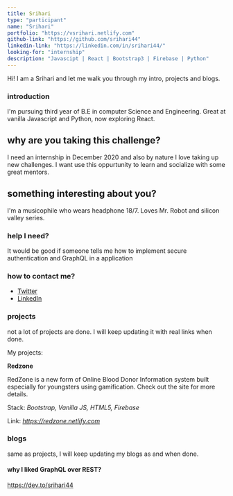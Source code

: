 ```yaml
---
title: Srihari
type: "participant"
name: "Srihari"
portfolio: "https://vsrihari.netlify.com"
github-link: "https://github.com/srihari44"
linkedin-link: "https://linkedin.com/in/srihari44/"
looking-for: "internship"
description: "Javascipt | React | Bootstrap3 | Firebase | Python"
---
```


Hi! I am a Srihari and let me walk you through my intro, projects and blogs.

### introduction

I'm pursuing third year of B.E in computer Science and Engineering. Great at vanilla Javascript and Python, now exploring React.

## why are you taking this challenge?

I need an internship in December 2020 and also by nature I love taking up new challenges.
I want use this oppurtunity to learn and socialize with some great mentors. 

## something interesting about you?

I'm a musicophile who wears headphone 18/7. Loves Mr. Robot and silicon valley series.

### help I need?

It would be good if someone tells me how to implement secure authentication and GraphQL in a application

### how to contact me?

- [Twitter](https://twitter.com/Srihari104)
- [LinkedIn](https://linkedin.com/in/srihari44/)

### projects

not a lot of projects are done. I will keep updating it with real links when done.

My projects: 

**Redzone**

RedZone is a new form of Online Blood Donor Information system built especially for youngsters using gamification. Check out the site for more details.

Stack: *Bootstrap, Vanilla JS, HTML5, Firebase*


Link: *https://redzone.netlify.com*
<!--_github link_ -->

### blogs

same as projects, I will keep updating my blogs as and when done.


#### why I liked GraphQL over REST?
<!-- _description_ I will write something really nice here so that you feel like reading my blog. -->
https://dev.to/srihari44
